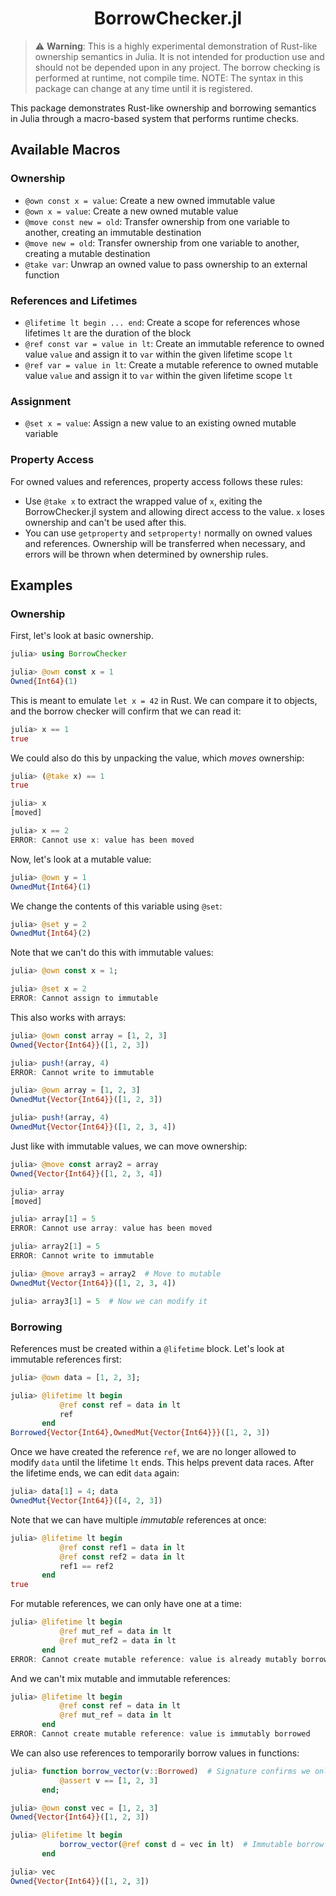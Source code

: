<div align="center">

# BorrowChecker.jl

</div>

> ⚠️ **Warning**: This is a highly experimental demonstration of Rust-like ownership semantics in Julia. It is not intended for production use and should not be depended upon in any project. The borrow checking is performed at runtime, not compile time.
> NOTE: The syntax in this package can change at any time until it is registered.

This package demonstrates Rust-like ownership and borrowing semantics in Julia through a macro-based system that performs runtime checks.

## Available Macros

### Ownership

- `@own const x = value`: Create a new owned immutable value
- `@own x = value`: Create a new owned mutable value
- `@move const new = old`: Transfer ownership from one variable to another, creating an immutable destination
- `@move new = old`: Transfer ownership from one variable to another, creating a mutable destination
- `@take var`: Unwrap an owned value to pass ownership to an external function

### References and Lifetimes

- `@lifetime lt begin ... end`: Create a scope for references whose lifetimes `lt` are the duration of the block
- `@ref const var = value in lt`: Create an immutable reference to owned value `value` and assign it to `var` within the given lifetime scope `lt`
- `@ref var = value in lt`: Create a mutable reference to owned mutable value `value` and assign it to `var` within the given lifetime scope `lt`

### Assignment

- `@set x = value`: Assign a new value to an existing owned mutable variable

### Property Access

For owned values and references, property access follows these rules:

- Use `@take x` to extract the wrapped value of `x`, exiting the BorrowChecker.jl system and allowing direct access to the value. `x` loses ownership and can't be used after this.
- You can use `getproperty` and `setproperty!` normally on owned values and references. Ownership will be transferred when necessary, and errors will be thrown when determined by ownership rules.

## Examples

### Ownership

First, let's look at basic ownership.

```julia
julia> using BorrowChecker

julia> @own const x = 1
Owned{Int64}(1)
```

This is meant to emulate `let x = 42` in Rust.
We can compare it to objects, and the borrow checker will
confirm that we can read it:

```julia
julia> x == 1
true
```

We could also do this by unpacking the value, which _moves_
ownership:

```julia
julia> (@take x) == 1
true

julia> x
[moved]

julia> x == 2
ERROR: Cannot use x: value has been moved
```

Now, let's look at a mutable value:

```julia
julia> @own y = 1
OwnedMut{Int64}(1)
```

We change the contents of this variable using `@set`:

```julia
julia> @set y = 2
OwnedMut{Int64}(2)
```

Note that we can't do this with immutable values:

```julia
julia> @own const x = 1;

julia> @set x = 2
ERROR: Cannot assign to immutable
```

This also works with arrays:

```julia
julia> @own const array = [1, 2, 3]
Owned{Vector{Int64}}([1, 2, 3])

julia> push!(array, 4)
ERROR: Cannot write to immutable

julia> @own array = [1, 2, 3]
OwnedMut{Vector{Int64}}([1, 2, 3])

julia> push!(array, 4)
OwnedMut{Vector{Int64}}([1, 2, 3, 4])
```

Just like with immutable values, we can move ownership:

```julia
julia> @move const array2 = array
Owned{Vector{Int64}}([1, 2, 3, 4])

julia> array
[moved]

julia> array[1] = 5
ERROR: Cannot use array: value has been moved

julia> array2[1] = 5
ERROR: Cannot write to immutable

julia> @move array3 = array2  # Move to mutable
OwnedMut{Vector{Int64}}([1, 2, 3, 4])

julia> array3[1] = 5  # Now we can modify it
```

### Borrowing

References must be created within a `@lifetime` block. Let's look at
immutable references first:

```julia
julia> @own data = [1, 2, 3];

julia> @lifetime lt begin
           @ref const ref = data in lt
           ref
       end
Borrowed{Vector{Int64},OwnedMut{Vector{Int64}}}([1, 2, 3])
```

Once we have created the reference `ref`, we are no longer allowed to modify
`data` until the lifetime `lt` ends. This helps prevent data races.
After the lifetime ends, we can edit `data` again:

```julia
julia> data[1] = 4; data
OwnedMut{Vector{Int64}}([4, 2, 3])
```

Note that we can have multiple _immutable_ references at once:

```julia
julia> @lifetime lt begin
           @ref const ref1 = data in lt
           @ref const ref2 = data in lt
           ref1 == ref2
       end
true
```

For mutable references, we can only have one at a time:

```julia
julia> @lifetime lt begin
           @ref mut_ref = data in lt
           @ref mut_ref2 = data in lt
       end
ERROR: Cannot create mutable reference: value is already mutably borrowed
```

And we can't mix mutable and immutable references:

```julia
julia> @lifetime lt begin
           @ref const ref = data in lt
           @ref mut_ref = data in lt
       end
ERROR: Cannot create mutable reference: value is immutably borrowed
```

We can also use references to temporarily borrow values in functions:

```julia
julia> function borrow_vector(v::Borrowed)  # Signature confirms we only need immutable references
           @assert v == [1, 2, 3]
       end;

julia> @own const vec = [1, 2, 3]
Owned{Vector{Int64}}([1, 2, 3])

julia> @lifetime lt begin
           borrow_vector(@ref const d = vec in lt)  # Immutable borrow
       end

julia> vec
Owned{Vector{Int64}}([1, 2, 3])
```
